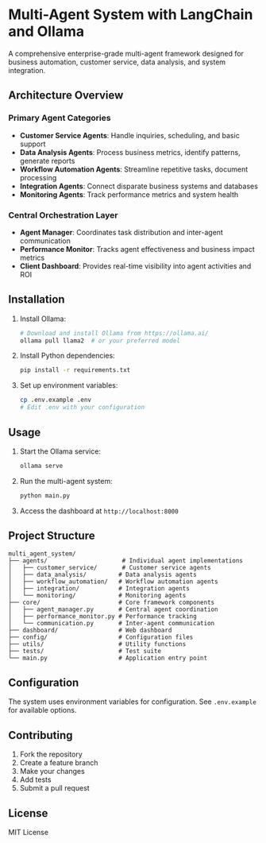 # Multi-Agent System with LangChain and Ollama

A comprehensive enterprise-grade multi-agent framework designed for business automation, customer service, data analysis, and system integration.

## Architecture Overview

### Primary Agent Categories

- **Customer Service Agents**: Handle inquiries, scheduling, and basic support
- **Data Analysis Agents**: Process business metrics, identify patterns, generate reports
- **Workflow Automation Agents**: Streamline repetitive tasks, document processing
- **Integration Agents**: Connect disparate business systems and databases
- **Monitoring Agents**: Track performance metrics and system health

### Central Orchestration Layer

- **Agent Manager**: Coordinates task distribution and inter-agent communication
- **Performance Monitor**: Tracks agent effectiveness and business impact metrics
- **Client Dashboard**: Provides real-time visibility into agent activities and ROI

## Installation

1. Install Ollama:
   ```bash
   # Download and install Ollama from https://ollama.ai/
   ollama pull llama2  # or your preferred model
   ```

2. Install Python dependencies:
   ```bash
   pip install -r requirements.txt
   ```

3. Set up environment variables:
   ```bash
   cp .env.example .env
   # Edit .env with your configuration
   ```

## Usage

1. Start the Ollama service:
   ```bash
   ollama serve
   ```

2. Run the multi-agent system:
   ```bash
   python main.py
   ```

3. Access the dashboard at `http://localhost:8000`

## Project Structure

```
multi_agent_system/
├── agents/                     # Individual agent implementations
│   ├── customer_service/       # Customer service agents
│   ├── data_analysis/         # Data analysis agents
│   ├── workflow_automation/   # Workflow automation agents
│   ├── integration/           # Integration agents
│   └── monitoring/            # Monitoring agents
├── core/                      # Core framework components
│   ├── agent_manager.py       # Central agent coordination
│   ├── performance_monitor.py # Performance tracking
│   └── communication.py       # Inter-agent communication
├── dashboard/                 # Web dashboard
├── config/                    # Configuration files
├── utils/                     # Utility functions
├── tests/                     # Test suite
└── main.py                    # Application entry point
```

## Configuration

The system uses environment variables for configuration. See `.env.example` for available options.

## Contributing

1. Fork the repository
2. Create a feature branch
3. Make your changes
4. Add tests
5. Submit a pull request

## License

MIT License
